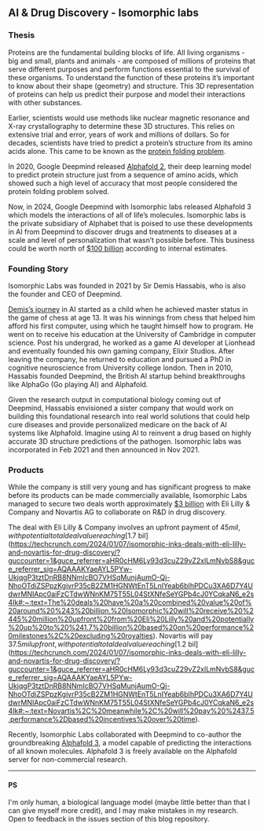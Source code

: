 ## AI &#38; Drug Discovery - Isomorphic labs

### Thesis
Proteins are the fundamental building blocks of life. All living organisms - big and small, plants and animals - are composed of millions of proteins that serve different purposes and perform functions essential to the survival of these organisms. To understand the function of these proteins it’s important to know about their shape (geometry) and structure. This 3D representation of proteins can help us predict their purpose and model their interactions with other substances.

Earlier, scientists would use methods like nuclear magnetic resonance and X-ray crystallography to determine these 3D structures. This relies on extensive trial and error, years of work and millions of dollars. So for decades, scientists have tried to predict a protein’s structure from its amino acids alone. This came to be known as the [protein folding problem](https://pubmed.ncbi.nlm.nih.gov/18573083/#:~:text=The%20%22protein%20folding%20problem%22%20consists,great%20progress%20in%20recent%20years).

In 2020, Google Deepmind released [Alphafold 2](https://www.nature.com/articles/s41586-021-03819-2), their deep learning model to predict protein structure just from a sequence of amino acids, which showed such a high level of accuracy that most people considered the protein folding problem solved.

Now, in 2024, Google Deepmind with Isomorphic labs released Alphafold 3 which models the interactions of all of life’s molecules. Isomorphic labs is the private subsidiary of Alphabet that is poised to use these developments in AI from Deepmind to discover drugs and treatments to diseases at a scale and level of personalization that wasn’t possible before. This business could be worth north of [$100 billion](https://www.bloomberg.com/news/articles/2024-05-08/deepmind-ceo-targets-100-billion-plus-ai-drug-discovery-business-with-alphafold?embedded-checkout=true) according to internal estimates.

### Founding Story
Isomorphic Labs was founded in 2021 by Sir Demis Hassabis, who is also the founder and CEO of Deepmind. 

[Demis’s journey](https://en.wikipedia.org/wiki/Demis_Hassabis) in AI started as a child when he achieved master status in the game of chess at age 13. It was his winnings from chess that helped him afford his first computer, using which he taught himself how to program. He went on to receive his education at the University of Cambridge in computer science. Post his undergrad, he worked as a game AI developer at Lionhead and eventually founded his own gaming company, Elixir Studios. After leaving the company, he returned to education and pursued a PhD in cognitive neuroscience from University college london. Then in 2010, Hassabis founded Deepmind, the British AI startup behind breakthroughs like AlphaGo (Go playing AI) and Alphafold.

Given the research output in computational biology coming out of Deepmind, Hassabis envisioned a sister company that would work on building this foundational research into real world solutions that could help cure diseases and provide personalized medicare on the back of AI systems like Alphafold. Imagine using AI to reinvent a drug based on highly accurate 3D structure predictions of the pathogen. Isomorphic labs was incorporated in Feb 2021 and then announced in Nov 2021.

### Products
While the company is still very young and has significant progress to make before its products can be made commercially available, Isomorphic Labs managed to secure two deals worth approximately [$3 billion](https://www.isomorphiclabs.com/articles/isomorphic-labs-kicks-off-2024-with-two-pharmaceutical-collaborations) with Eli Lilly & Company and Novartis AG to collaborate on R&D in drug discovery.

The deal with Eli Lilly & Company involves an upfront payment of $45 mil, with potential total deal value reaching [$1.7 bil](https://techcrunch.com/2024/01/07/isomorphic-inks-deals-with-eli-lilly-and-novartis-for-drug-discovery/?guccounter=1&guce_referrer=aHR0cHM6Ly93d3cuZ29vZ2xlLmNvbS8&guce_referrer_sig=AQAAAKYaeAYL5PYw-UkjqgP3tztDnRB8NNmIcBO7VHSqMunjAumO-Qj-NhoOTdiZSPpzKgivrP35cB2ZM1HGNWtEnT5LnIYeab6bIhPDCu3XA6D7Y4UdwrMNIApc0aiFzCTdwWNnKM75T55L04StXNfeSeYGPb4cJ0YCqkaN6_e2s4Ik#:~:text=The%20deals%20have%20a%20combined%20value%20of%20around%20%243%20billion.%20Isomorphic%20will%20receive%20%2445%20million%20upfront%20from%20Eli%20Lilly%20and%20potentially%20up%20to%20%241.7%20billion%20based%20on%20performance%20milestones%2C%20excluding%20royalties). Novartis will pay $37.5 mil upfront, with potential total deal value reaching [$1.2 bil](https://techcrunch.com/2024/01/07/isomorphic-inks-deals-with-eli-lilly-and-novartis-for-drug-discovery/?guccounter=1&guce_referrer=aHR0cHM6Ly93d3cuZ29vZ2xlLmNvbS8&guce_referrer_sig=AQAAAKYaeAYL5PYw-UkjqgP3tztDnRB8NNmIcBO7VHSqMunjAumO-Qj-NhoOTdiZSPpzKgivrP35cB2ZM1HGNWtEnT5LnIYeab6bIhPDCu3XA6D7Y4UdwrMNIApc0aiFzCTdwWNnKM75T55L04StXNfeSeYGPb4cJ0YCqkaN6_e2s4Ik#:~:text=Novartis%2C%20meanwhile%2C%20will%20pay%20%2437.5,performance%2Dbased%20incentives%20over%20time).

Recently, Isomorphic Labs collaborated with Deepmind to co-author the groundbreaking [Alphafold 3](https://www.theverge.com/2024/5/8/24152088/google-deepmind-ai-model-predict-molecular-structure-alphafold), a model capable of predicting the interactions of all known molecules. Alphafold 3 is freely available on the Alphafold server for non-commercial research.


---

#### PS
I'm only human, a biological language model (maybe little better than that I can give myself more credit), and I may make mistakes in my research. Open to feedback in the issues section of this blog repository.

